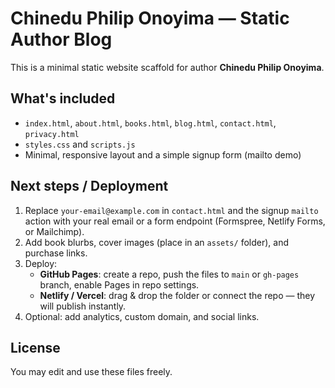# Chinedu Philip Onoyima — Static Author Blog

This is a minimal static website scaffold for author **Chinedu Philip Onoyima**.

## What's included
- `index.html`, `about.html`, `books.html`, `blog.html`, `contact.html`, `privacy.html`
- `styles.css` and `scripts.js`
- Minimal, responsive layout and a simple signup form (mailto demo)

## Next steps / Deployment
1. Replace `your-email@example.com` in `contact.html` and the signup `mailto` action with your real email or a form endpoint (Formspree, Netlify Forms, or Mailchimp).
2. Add book blurbs, cover images (place in an `assets/` folder), and purchase links.
3. Deploy:
   - **GitHub Pages**: create a repo, push the files to `main` or `gh-pages` branch, enable Pages in repo settings.
   - **Netlify / Vercel**: drag & drop the folder or connect the repo — they will publish instantly.
4. Optional: add analytics, custom domain, and social links.

## License
You may edit and use these files freely.

